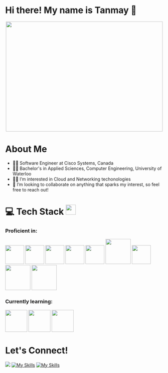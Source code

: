 # Hi there! My name is Tanmay 👋 

<p align="center">
          <img align="center" src="https://media.giphy.com/media/qgQUggAC3Pfv687qPC/giphy.gif" width="500" height="350" />
 </p>

# About Me
- 👨‍💻 Software Engineer at Cisco Systems, Canada
- :man_student: Bachelor's in Applied Sciences, Computer Engineering, University of Waterloo
- :technologist: I’m interested in Cloud and Networking techonologies
- 💞️ I’m looking to collaborate on anything that sparks my interest, so feel free to reach out!

# 💻 Tech Stack <img src = "https://media2.giphy.com/media/QssGEmpkyEOhBCb7e1/giphy.gif?cid=ecf05e47a0n3gi1bfqntqmob8g9aid1oyj2wr3ds3mg700bl&rid=giphy.gif" width = 32px>

### Proficient in: 
<img height = 60 src="https://cdn.jsdelivr.net/gh/devicons/devicon/icons/python/python-original-wordmark.svg" /> <img height = 60 src="https://cdn.jsdelivr.net/gh/devicons/devicon/icons/kotlin/kotlin-original-wordmark.svg" /> <img height=60 src="https://cdn.jsdelivr.net/gh/devicons/devicon/icons/csharp/csharp-original.svg" /> <img height = 60 src="https://cdn.jsdelivr.net/gh/devicons/devicon/icons/dot-net/dot-net-original-wordmark.svg" /> <img height=60 src="https://cdn.jsdelivr.net/gh/devicons/devicon/icons/cplusplus/cplusplus-original.svg" /> <img height = 80 src="https://cdn.jsdelivr.net/gh/devicons/devicon/icons/azure/azure-original-wordmark.svg" />  <img height = 60 src="https://cdn.jsdelivr.net/gh/devicons/devicon/icons/docker/docker-original-wordmark.svg" /> <img height = 80 src="https://cdn.jsdelivr.net/gh/devicons/devicon/icons/mysql/mysql-original-wordmark.svg" />  <img height = 80 src="https://cdn.jsdelivr.net/gh/devicons/devicon/icons/sqlite/sqlite-original-wordmark.svg" />  
          
          

### Currently learning: 
<img height = 70 src="https://cdn.jsdelivr.net/gh/devicons/devicon/icons/kubernetes/kubernetes-plain-wordmark.svg" /> <img height = 70 src="https://cdn.jsdelivr.net/gh/devicons/devicon/icons/grafana/grafana-original-wordmark.svg" />  <img height = 70 src="https://cdn.jsdelivr.net/gh/devicons/devicon/icons/terraform/terraform-original-wordmark.svg" />

# Let's Connect!
<img href= "mailto:khurana.tanmay@gmail.com" src="https://img.icons8.com/fluency/48/000000/gmail.png"/>                        [![My Skills](https://skillicons.dev/icons?i=instagram)](https://www.instagram.com/imtanmay2207/)                             [![My Skills](https://skillicons.dev/icons?i=linkedin)](https://www.linkedin.com/in/tanmay-khurana/)
          
          

          
<!---
T-Khurana/T-Khurana is a ✨ special ✨ repository because its `README.md` (this file) appears on your GitHub profile.
You can click the Preview link to take a look at your changes.
--->
